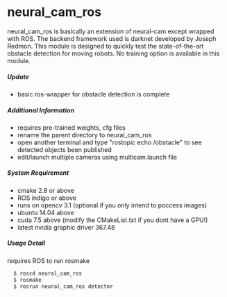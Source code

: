 # neural_cam_ros

neural_cam_ros is basically an extension of neural-cam except wrapped with ROS. The backend framework used is darknet developed by Joseph Redmon. This module is designed to quickly test the state-of-the-art obstacle detection for moving robots. No training option is available in this module.

##### Update
  - basic ros-wrapper for obstacle detection is complete

##### Additional Information
  - requires pre-trained weights, cfg files
  - rename the parent directory to neural_cam_ros
  - open another terminal and type "rostopic echo /obstacle" to see detected objects been published
  - edit/launch multiple cameras using multicam.launch file

##### System Requirement
- cmake 2.8 or above
- ROS indigo or above
- runs on opencv 3.1 (optional if you only intend to poccess images)
- ubuntu 14.04 above
- cuda 7.5 above (modify the CMakeList.txt if you dont have a GPU!)
- latest nvidia graphic driver 367.48

##### Usage Detail
requires ROS to run rosmake
  ```sh
    $ roscd neural_cam_ros
    $ rosmake
    $ rosrun neural_cam_ros detector
 ```
